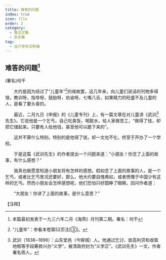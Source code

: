 ```yaml
---
title: 难答的问题
index: true
icon: file
order: 3
category:
  - 鲁迅文集
  - 杂文集
tag:  
  - 且介亭杂文附编
---
```


## 难答的问题[^①]

(署名)何干

　　大约是因为经过了“儿童年”[^②]的缘故罢，这几年来，向儿童们说话的刊物多得很，教训呀，指导呀，鼓励呀，劝谕呀，七嘴八舌，如果精力的旺盛不及儿童的人，是看了要头昏的。

　　最近，二月九日《申报》的《儿童专刊》上，有一篇文章在对儿童讲《武训[^③]先生》。它说他是一个乞丐，自己吃臭饭，喝脏水，给人家做苦工，“做得了钱，却把它储起来。只要有人给他钱，甚至他可以跪下来的”。

　　这并不算什么特别。特别的是他得了钱，却一文也不化，终至于开办了一个学校。

　　于是这篇《武训先生》的作者提出一个问题来道：“小朋友！你念了上面的故事，有什么感想？”

　　我真也极愿意知道小朋友将有怎样的感想。假如念了上面的故事的人，是一个乞丐，或者比乞丐景况还要好，那么，他大约要自愧弗如，或者愤慨于中国少有这样的乞丐。然而小朋友会怎样感想呢，他们恐怕只好圆睁了眼睛，回问作者道：

　　“大朋友！你讲了上面的故事，是什么意思？”

【注释】

[^①]:本篇最初发表于一九三六年二月《海燕》月刊第二期。署名：何干

[^②]:“儿童年”：参看本卷第52页注[③]。

[^③]:武训（1838─1896）：山东堂邑（今聊城）人。他通过乞讨、放高利贷和收取地租等手段筹款兴办“义学”，被清政府封为“义学正”。《武训先生》一文，作者署名雨人。
